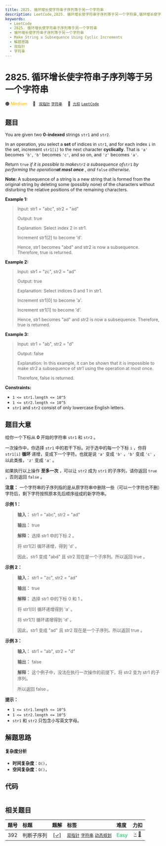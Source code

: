 ```yaml
---
title: 2825. 循环增长使字符串子序列等于另一个字符串
description: LeetCode,2825. 循环增长使字符串子序列等于另一个字符串,循环增长使字符串子序列等于另一个字符串,Make String a Subsequence Using Cyclic Increments,解题思路,双指针,字符串
keywords:
  - LeetCode
  - 2825. 循环增长使字符串子序列等于另一个字符串
  - 循环增长使字符串子序列等于另一个字符串
  - Make String a Subsequence Using Cyclic Increments
  - 解题思路
  - 双指针
  - 字符串
---
```


# 2825. 循环增长使字符串子序列等于另一个字符串

🟠 <font color=#ffb800>Medium</font>&emsp; 🔖&ensp; [`双指针`](/tag/two-pointers.md) [`字符串`](/tag/string.md)&emsp; 🔗&ensp;[`力扣`](https://leetcode.cn/problems/make-string-a-subsequence-using-cyclic-increments) [`LeetCode`](https://leetcode.com/problems/make-string-a-subsequence-using-cyclic-increments)

## 题目

You are given two **0-indexed** strings `str1` and `str2`.

In an operation, you select a **set** of indices in `str1`, and for each index
`i` in the set, increment `str1[i]` to the next character **cyclically**. That
is `'a'` becomes `'b'`, `'b'` becomes `'c'`, and so on, and `'z'` becomes
`'a'`.

Return `true` _if it is possible to make_`str2` _a subsequence of_`str1` _by
performing the operation**at most once**_ , _and_ `false` _otherwise_.

**Note:** A subsequence of a string is a new string that is formed from the
original string by deleting some (possibly none) of the characters without
disturbing the relative positions of the remaining characters.



**Example 1:**

> Input: str1 = "abc", str2 = "ad"
> 
> Output: true
> 
> Explanation: Select index 2 in str1.
> 
> Increment str1[2] to become 'd'. 
> 
> Hence, str1 becomes "abd" and str2 is now a subsequence. Therefore, true is returned.

**Example 2:**

> Input: str1 = "zc", str2 = "ad"
> 
> Output: true
> 
> Explanation: Select indices 0 and 1 in str1. 
> 
> Increment str1[0] to become 'a'. 
> 
> Increment str1[1] to become 'd'. 
> 
> Hence, str1 becomes "ad" and str2 is now a subsequence. Therefore, true is returned.

**Example 3:**

> Input: str1 = "ab", str2 = "d"
> 
> Output: false
> 
> Explanation: In this example, it can be shown that it is impossible to make str2 a subsequence of str1 using the operation at most once. 
> 
> Therefore, false is returned.



**Constraints:**

  * `1 <= str1.length <= 10^5`
  * `1 <= str2.length <= 10^5`
  * `str1` and `str2` consist of only lowercase English letters.


## 题目大意

给你一个下标从 **0**  开始的字符串 `str1` 和 `str2` 。

一次操作中，你选择 `str1` 中的若干下标。对于选中的每一个下标 `i` ，你将 `str1[i]` **循环**  递增，变成下一个字符。也就是说
`'a'` 变成 `'b'` ，`'b'` 变成 `'c'` ，以此类推，`'z'` 变成 `'a'` 。

如果执行以上操作 **至多一次**  ，可以让 `str2` 成为 `str1` 的子序列，请你返回 `true` ，否则返回 `false` 。

**注意：** 一个字符串的子序列指的是从原字符串中删除一些（可以一个字符也不删）字符后，剩下字符按照原本先后顺序组成的新字符串。



**示例 1：**

> 
> 
> 
> 
> 
> **输入：** str1 = "abc", str2 = "ad"
> 
> **输出：** true
> 
> **解释：** 选择 str1 中的下标 2 。
> 
> 将 str1[2] 循环递增，得到 'd' 。
> 
> 因此，str1 变成 "abd" 且 str2 现在是一个子序列。所以返回 true 。

**示例 2：**

> 
> 
> 
> 
> 
> **输入：** str1 = "zc", str2 = "ad"
> 
> **输出：** true
> 
> **解释：** 选择 str1 中的下标 0 和 1 。
> 
> 将 str1[0] 循环递增得到 'a' 。
> 
> 将 str1[1] 循环递增得到 'd' 。
> 
> 因此，str1 变成 "ad" 且 str2 现在是一个子序列。所以返回 true 。

**示例 3：**

> 
> 
> 
> 
> 
> **输入：** str1 = "ab", str2 = "d"
> 
> **输出：** false
> 
> **解释：** 这个例子中，没法在执行一次操作的前提下，将 str2 变为 str1 的子序列。
> 
> 所以返回 false 。



**提示：**

  * `1 <= str1.length <= 10^5`
  * `1 <= str2.length <= 10^5`
  * `str1` 和 `str2` 只包含小写英文字母。


## 解题思路

#### 复杂度分析

- **时间复杂度**：`O()`，
- **空间复杂度**：`O()`，

## 代码

```javascript

```

## 相关题目

<!-- prettier-ignore -->
| 题号 | 标题 | 题解 | 标签 | 难度 | 力扣 |
| :------: | :------ | :------: | :------ | :------ | :------: |
| 392 | 判断子序列 | [[✓]](/problem/0392.md) |  [`双指针`](/tag/two-pointers.md) [`字符串`](/tag/string.md) [`动态规划`](/tag/dynamic-programming.md) | <font color=#15bd66>Easy</font> | [🀄️](https://leetcode.cn/problems/is-subsequence) [🔗](https://leetcode.com/problems/is-subsequence) |